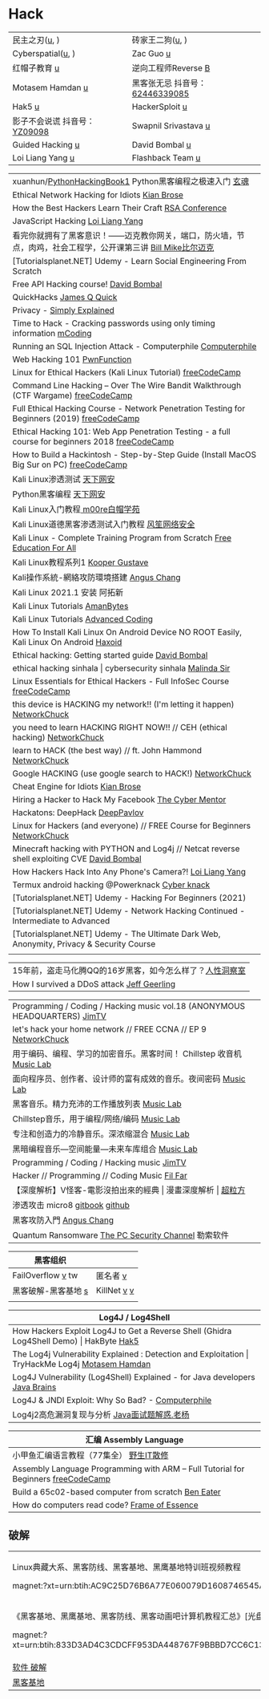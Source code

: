 # Hack

|                                                                                                                                |                                                                                                                                                                                                                    |
| ------------------------------------------------------------------------------------------------------------------------------ | ------------------------------------------------------------------------------------------------------------------------------------------------------------------------------------------------------------------ |
| 民主之刃([u](https://www.youtube.com/playlist?list=PLu30VEhCr7gTlLmphNC8pdJtr7yCv2GYP), )                                          | 砖家王二狗([u](https://www.youtube.com/channel/UCOlt070vR05dXxNejTilaMg/playlists), )                                                                                                                                   |
| Cyberspatial([u](https://www.youtube.com/c/Cyberspatial/playlists), )                                                          | Zac Guo [u](https://www.youtube.com/c/ZacGuo/playlists)                                                                                                                                                            |
| 红帽子教育 [u](https://www.youtube.com/channel/UC\_fKsJod28qALaZaO\_nFOtw/playlists)                                                | 逆向工程师Reverse [B](https://space.bilibili.com/14195062/)                                                                                                                                                             |
| Motasem Hamdan [u](https://www.youtube.com/c/MotasemHamdaninfosec/playlists)                                                   | 黑客张无忌 抖音号： [62446339085](https://www.douyin.com/user/MS4wLjABAAAAveFYwpIQrBdgdCFEa6GrPH65eqskXByzvH8hWgguVlY?enter\_from=recommend\&enter\_method=video\_title\&from\_gid=7004418049310739742\&is\_full\_screen=0) |
| Hak5 [u](https://www.youtube.com/watch?v=lBxZL98uvdk)                                                                          | HackerSploit [u](https://www.youtube.com/c/HackerSploit/playlists)                                                                                                                                                 |
| 影子不会说谎 抖音号：[YZ09098](https://www.douyin.com/user/MS4wLjABAAAAIbTrGgIE8-nPuGjWkjVFT9wGph0-iEEX8nqWVncwwnQUQHJawqSE5KPCZbiQavP5) | Swapnil Srivastava [u](https://www.youtube.com/c/SwapnilSrivastavaIndia)                                                                                                                                           |
| Guided Hacking [u](https://www.youtube.com/c/GuidedHacking)                                                                    | David Bombal [u](https://www.youtube.com/c/DavidBombal/playlists)                                                                                                                                                  |
| Loi Liang Yang [u](https://www.youtube.com/c/LoiLiangYang/playlists)                                                           | Flashback Team [u](https://www.youtube.com/c/FlashbackTeam)                                                                                                                                                        |

|                                                                                                                                                                                           |
| ----------------------------------------------------------------------------------------------------------------------------------------------------------------------------------------- |
| xuanhun/[PythonHackingBook1](https://github.com/xuanhun/PythonHackingBook1)   Python黑客编程之极速入门   [玄魂](https://www.zhihu.com/people/xuan-hun)                                               |
| Ethical Network Hacking for Idiots [Kian Brose](https://www.youtube.com/watch?v=YB9kbVfNZjA)                                                                                              |
| How the Best Hackers Learn Their Craft [RSA Conference](https://www.youtube.com/watch?v=6vj96QetfTg)                                                                                      |
| JavaScript Hacking [Loi Liang Yang](https://www.youtube.com/watch?v=CxS3i4LJdAo)                                                                                                          |
| 看完你就拥有了黑客意识！——迈克教你网关，端口，防火墙，节点，肉鸡，社会工程学，公开课第三讲 [Bill Mike比尔迈克](https://www.youtube.com/watch?v=xIY-JtKa8Ms)                                                                               |
| \[Tutorialsplanet.NET] Udemy - Learn Social Engineering From Scratch                                                                                                                      |
| Free API Hacking course! [David Bombal](https://www.youtube.com/watch?v=CkVvB5woQRM)                                                                                                      |
| QuickHacks [James Q Quick](https://www.youtube.com/playlist?list=PLDlWc9AfQBfbSrXqgnSTFbdFAiF4LYkxH)                                                                                      |
| Privacy - [Simply Explained](https://www.youtube.com/playlist?list=PLzvRQMJ9HDiS\_4OmkaZ\_0MV2snFENYeZA)                                                                                  |
| Time to Hack - Cracking passwords using only timing information [mCoding](https://www.youtube.com/watch?v=XThL0LP3RjY)                                                                    |
| Running an SQL Injection Attack - Computerphile [Computerphile](https://www.youtube.com/watch?v=ciNHn38EyRc)                                                                              |
| Web Hacking 101 [PwnFunction](https://www.youtube.com/playlist?list=PLI\_rLWXMqpSl\_TqX9bbisW-d7tDqcVvOJ)                                                                                 |
| Linux for Ethical Hackers (Kali Linux Tutorial) [freeCodeCamp](https://www.youtube.com/watch?v=lZAoFs75\_cs)                                                                              |
| Command Line Hacking – Over The Wire Bandit Walkthrough (CTF Wargame) [freeCodeCamp](https://www.youtube.com/watch?v=9ReSHQihuZw)                                                         |
| Full Ethical Hacking Course - Network Penetration Testing for Beginners (2019) [freeCodeCamp](https://www.youtube.com/watch?v=3Kq1MIfTWCE)                                                |
| Ethical Hacking 101: Web App Penetration Testing - a full course for beginners 2018 [freeCodeCamp](https://www.youtube.com/watch?v=2\_lswM1S264)                                          |
| How to Build a Hackintosh - Step-by-Step Guide (Install MacOS Big Sur on PC) [freeCodeCamp](https://www.youtube.com/watch?v=Gaosub7FRf4)                                                  |
| Kali Linux渗透测试 [天下网安](https://www.youtube.com/playlist?list=PLTdFXHZGc9RuMx\_VGY9AqfKi3-jyVoy-t)                                                                                          |
| Python黑客编程 [天下网安](https://www.youtube.com/playlist?list=PLTdFXHZGc9RuVh1TdWWjMGyrqrVG5Qfpy)                                                                                               |
| Kali Linux入门教程[ m00re白帽学苑](https://www.youtube.com/playlist?list=PL\_C2qduQb2TiBb9Z4ppogr6gkWskD0Pha)                                                                                     |
| Kali Linux道德黑客渗透测试入门教程 [风笙网络安全](https://www.youtube.com/playlist?list=PL5iF3ZSYBiDczDjFFPf87MKVyQXdbKYgj)                                                                                 |
| Kali Linux - Complete Training Program from Scratch [Free Education For All](https://www.youtube.com/playlist?list=PLnjNR4-S-EVqfJWovxEJyb7I0IOkKkoYM)                                    |
| Kali Linux教程系列1 [Kooper Gustave](https://www.youtube.com/playlist?list=PLPND9W6OSqEUnsg-MGJ5886jqdnkZ5dSI)                                                                                |
| Kali操作系統-網絡攻防環境搭建 [Angus Chang](https://www.youtube.com/playlist?list=PLzKtnppOmiXBdmnN8jS4LcVre3tNYPhvJ)                                                                                 |
| Kali Linux 2021.1 安装 阿拓新                                                                                                                                                                  |
| Kali Linux Tutorials [AmanBytes](https://www.youtube.com/playlist?list=PLXIDHr1YZnmG\_MNiH9c7DLNgRFTI5XV8v)                                                                               |
| Kali Linux Tutorials [Advanced Coding](https://www.youtube.com/playlist?list=PLpWoOAg0w29zlvk4JPDYpKaijLw6fnGof)                                                                          |
| How To Install Kali Linux On Android Device NO ROOT Easily, Kali Linux On Android [Haxoid](https://www.youtube.com/watch?v=1YNRA0S1pZw\&list=PLe3KcwnEQOZeE3QzRBHYIgFEAm0o4eugp\&index=5) |
| Ethical hacking: Getting started guide [David Bombal](https://www.youtube.com/playlist?list=PLhfrWIlLOoKPqmsoVb0STYzw4IaTe1fxn)                                                           |
| ethical hacking sinhala \| cybersecurity sinhala [Malinda Sir](https://www.youtube.com/playlist?list=PLO5ZaVAr6mVyI\_bDqHK\_U6emnuBvOY1bW)                                                |
| Linux Essentials for Ethical Hackers - Full InfoSec Course [freeCodeCamp](https://www.youtube.com/watch?v=1hvVcEhcbLM)                                                                    |
| this device is HACKING my network!! (I'm letting it happen) [NetworkChuck](https://www.youtube.com/watch?v=2rVzRoF7vQw)                                                                   |
| you need to learn HACKING RIGHT NOW!! // CEH (ethical hacking) [NetworkChuck](https://www.youtube.com/watch?v=yFC8pb2TPdc)                                                                |
| learn to HACK (the best way) // ft. John Hammond [NetworkChuck](https://www.youtube.com/watch?v=wIn3L24lksI)                                                                              |
| Google HACKING (use google search to HACK!) [NetworkChuck](https://www.youtube.com/watch?v=hrVa\_dhD-iA)                                                                                  |
| Cheat Engine for Idiots [Kian Brose](https://www.youtube.com/watch?v=4KJNM0FiE14)                                                                                                         |
| Hiring a Hacker to Hack My Facebook [The Cyber Mentor](https://www.youtube.com/watch?v=c2Zl5uPDDV0)                                                                                       |
| Hackatons: DeepHack [DeepPavlov](https://www.youtube.com/c/DeepPavlov/playlists)                                                                                                          |
| Linux for Hackers (and everyone) // FREE Course for Beginners [NetworkChuck](https://www.youtube.com/playlist?list=PLIhvC56v63IJIujb5cyE13oLuyORZpdkL)                                    |
| Minecraft hacking with PYTHON and Log4j // Netcat reverse shell exploiting CVE [David Bombal](https://www.youtube.com/watch?v=efnluUK\_w\_U)                                              |
| How Hackers Hack Into Any Phone's Camera?! [Loi Liang Yang](https://www.youtube.com/watch?v=HZufZeqeO2k)                                                                                  |
| Termux android hacking @Powerknack [Cyber knack](https://www.youtube.com/playlist?list=PLUeTsw5\_MOKhKkqDqomO5FMmD3Ld59fhu)                                                               |
| \[Tutorialsplanet.NET] Udemy - Hacking For Beginners (2021)                                                                                                                               |
| \[Tutorialsplanet.NET] Udemy - Network Hacking Continued - Intermediate to Advanced                                                                                                       |
| \[Tutorialsplanet.NET] Udemy - The Ultimate Dark Web, Anonymity, Privacy & Security Course                                                                                                |
|                                                                                                                                                                                           |

|                                                                                           |
| ----------------------------------------------------------------------------------------- |
| 15年前，盗走马化腾QQ的16岁黑客，如今怎么样了？[人性洞察室](https://www.youtube.com/watch?v=fycEmKmbqng)            |
| How I survived a DDoS attack [Jeff Geerling](https://www.youtube.com/watch?v=VPcYMgTYQs0) |

|                                                                                                                            |
| -------------------------------------------------------------------------------------------------------------------------- |
| Programming / Coding / Hacking music vol.18 (ANONYMOUS HEADQUARTERS) [JimTV](https://www.youtube.com/watch?v=Z-VfaG9ZN\_U) |
| let's hack your home network // FREE CCNA // EP 9 [NetworkChuck](https://www.youtube.com/watch?v=80vIin4xGp8)              |
| 用于编码、编程、学习的加密音乐。黑客时间！ Chillstep 收音机 [Music Lab](https://www.youtube.com/watch?v=\_daTfgc4u3k)                              |
| 面向程序员、创作者、设计师的富有成效的音乐。夜间密码 [Music Lab](https://www.youtube.com/watch?v=4pcNRDx6KrE)                                        |
| 黑客音乐。精力充沛的工作播放列表 [Music Lab](https://www.youtube.com/watch?v=LxbF6I5GoBM)                                                  |
| Chillstep音乐，用于编程/网络/编码 [Music Lab](https://www.youtube.com/watch?v=M5QY2\_8704o)                                           |
| 专注和创造力的冷静音乐。深浓缩混合 [Music Lab](https://www.youtube.com/watch?v=tlUcmD0zPI4)                                                 |
| 黑暗编程音乐—空间能量—未来车库组合 [Music Lab](https://www.youtube.com/watch?v=jQbgkcd2x7w)                                                |
| Programming / Coding / Hacking music [JimTV](https://www.youtube.com/playlist?list=PLUja9J5M1XReqoBal5IKog\_PWz2Q\_hZ7Y)   |
| Hacker // Programming // Coding Music [Fil Far](https://www.youtube.com/playlist?list=PLEM4vOSCprStzppPemEYAF6ZEUrQYj5N5)  |
| 【深度解析】V怪客-電影沒拍出來的經典 \| 漫畫深度解析 \| [超粒方](https://www.youtube.com/watch?v=XtessN-HeSc)                                        |
| 渗透攻击 micro8 [gitbook](https://micro8.gitbook.io/micro8/) [github](https://github.com/Micropoor/Micro8)                     |
| 黑客攻防入門 [Angus Chang](https://www.youtube.com/playlist?list=PLzKtnppOmiXDSZZA8YOjcCxkKTcDXCuej)                             |
| Quantum Ransomware [The PC Security Channel](https://www.youtube.com/watch?v=oWJw6bF94dw) 勒索软件                             |

| 黑客组织                                                                      |                                                                                                                     |
| ------------------------------------------------------------------------- | ------------------------------------------------------------------------------------------------------------------- |
| FailOverflow [v](https://www.youtube.com/watch?v=o9SRSW0\_UYw\&t=454s) tw | 匿名者 [v](https://www.youtube.com/watch?v=UVQ9zE8C3aE)                                                                |
| 黑客破解-黑客基地 [s](http://www.hack26.com/)                                     | KillNet [v](https://www.douyin.com/video/7140858072779574535) [v](https://www.douyin.com/video/7153153331374968076) |
|                                                                           |                                                                                                                     |

| Log4J / Log4Shell                                                                                                                               |
| ----------------------------------------------------------------------------------------------------------------------------------------------- |
| How Hackers Exploit Log4J to Get a Reverse Shell (Ghidra Log4Shell Demo) \| HakByte [Hak5](https://www.youtube.com/watch?v=lBxZL98uvdk)         |
| The Log4j Vulnerability Explained : Detection and Exploitation \| TryHackMe Log4j [Motasem Hamdan](https://www.youtube.com/watch?v=Zf2dZkaeiKE) |
| Log4J Vulnerability (Log4Shell) Explained - for Java developers [Java Brains](https://www.youtube.com/watch?v=uyq8yxWO1ls)                      |
| Log4J & JNDI Exploit: Why So Bad? - [Computerphile](https://www.youtube.com/watch?v=Opqgwn8TdlM)                                                |
| Log4j2高危漏洞复现与分析 [Java面试题解惑.老杨](https://www.douyin.com/video/7040491608642473250)                                                                |

| 汇编 Assembly Language                                                                                                             |
| -------------------------------------------------------------------------------------------------------------------------------- |
| 小甲鱼汇编语言教程（77集全） [野生IT散修](https://www.youtube.com/playlist?list=PLKLUwbV5J\_7fHkPdeNkZ\_gS0qxT\_y3qmF)                            |
| Assembly Language Programming with ARM – Full Tutorial for Beginners [freeCodeCamp](https://www.youtube.com/watch?v=gfmRrPjnEw4) |
| Build a 65c02-based computer from scratch [Ben Eater](https://www.youtube.com/playlist?list=PLowKtXNTBypFbtuVMUVXNR0z1mu7dp7eH)  |
| How do computers read code? [Frame of Essence](https://www.youtube.com/watch?v=QXjU9qTsYCc)                                      |

## 破解

|                                                                                                                                                                                                                                                                                                                                                                                                                                       |
| ------------------------------------------------------------------------------------------------------------------------------------------------------------------------------------------------------------------------------------------------------------------------------------------------------------------------------------------------------------------------------------------------------------------------------------- |
| <p>Linux典藏大系、黑客防线、黑客基地、黑鹰基地特训班视频教程</p><p>magnet:?xt=urn:btih:AC9C25D76B6A77E060079D1608746545ACA9BCF0&#x26;dn=Linux%E5%85%B8%E8%97%8F%E5%A4%A7%E7%B3%BB%E3%80%81%E9%BB%91%E5%AE%A2%E9%98%B2%E7%BA%BF%E3%80%81%E9%BB%91%E5%AE%A2%E5%9F%BA%E5%9C%B0%E3%80%81%E9%BB%91%E9%B9%B0%E5%9F%BA%E5%9C%B0%E7%89%B9%E8%AE%AD%E7%8F%AD%E8%A7%86%E9%A2%91%E6%95%99%E7%A8%8B</p>                                                                     |
| <p>《黑客基地、黑鹰基地、黑客防线、黑客动画吧计算机教程汇总》[光盘镜像]</p><p>magnet:?xt=urn:btih:833D3AD4C3CDCFF953DA448767F9BBBD7CC6C13E&#x26;dn=%E3%80%8A%E9%BB%91%E5%AE%A2%E5%9F%BA%E5%9C%B0%E3%80%81%E9%BB%91%E9%B9%B0%E5%9F%BA%E5%9C%B0%E3%80%81%E9%BB%91%E5%AE%A2%E9%98%B2%E7%BA%BF%E3%80%81%E9%BB%91%E5%AE%A2%E5%8A%A8%E7%94%BB%E5%90%A7%E8%AE%A1%E7%AE%97%E6%9C%BA%E6%95%99%E7%A8%8B%E6%B1%87%E6%80%BB%E3%80%8B%5B%E5%85%89%E7%9B%98%E9%95%9C%E5%83%8F%5D</p> |
| [软件 破解](https://btsow.click/search/%E8%BD%AF%E4%BB%B6%20%E7%A0%B4%E8%A7%A3)                                                                                                                                                                                                                                                                                                                                                           |
| [黑客基地](https://btsow.click/search/%E9%BB%91%E5%AE%A2%E5%9F%BA%E5%9C%B0)                                                                                                                                                                                                                                                                                                                                                               |
